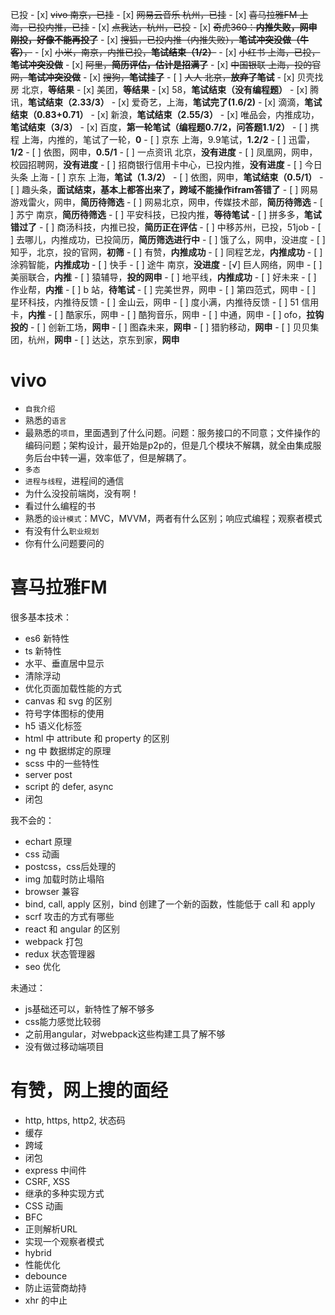 已投
    - [x] ~~vivo 南京，已挂~~
    - [x] ~~网易云音乐 杭州，已挂~~
    - [x] ~~喜马拉雅FM 上海，已投内推，已挂~~
    - [x] ~~点我达，杭州，已投~~
    - [x] ~~奇虎360：**内推失败，网申刚投，好像不能再投了**~~
    - [x] ~~搜狐，已投内推（内推失败），**笔试冲突没做（牛客）**，~~
    - [x] ~~小米，南京，内推已投，**笔试结束（1/2）**~~
    - [x] ~~小红书 上海，已投，**笔试冲突没做**~~
    - [x] ~~阿里，**简历评估，估计是招满了**~~
    - [x] ~~中国银联 上海，投的官网，**笔试冲突没做**~~
    - [x] ~~搜狗，**笔试挂了**~~
    - [ ] ~~人人 北京，**放弃了笔试**~~
    - [x] 贝壳找房 北京，**等结果**
    - [x] 美团，**等结果**
    - [x] 58，**笔试结束（没有编程题）**
    - [x] 腾讯，**笔试结束（2.33/3）**
    - [x] 爱奇艺，上海，**笔试完了(1.6/2)**
    - [x] 滴滴，**笔试结束（0.83+0.71）**
    - [x] 新浪，**笔试结束（2.55/3）**
    - [x] 唯品会，内推成功，**笔试结束（3/3）**
    - [x] 百度，**第一轮笔试（编程题0.7/2，问答题1.1/2）**
    - [ ] 携程 上海，内推的，笔试了一轮，**0**
    - [ ] 京东 上海，9.9笔试，**1.2/2**
    - [ ] 迅雷，**1/2**
    - [ ] 依图，网申，**0.5/1**
    - [ ] 一点资讯 北京，**没有进度**
    - [ ] 凤凰网，网申，校园招聘网，**没有进度**
    - [ ] 招商银行信用卡中心，已投内推，**没有进度**
    - [ ] 今日头条 上海
    - [ ] 京东 上海，**笔试（1.3/2）**
    - [ ] 依图，网申，**笔试结束（0.5/1）**
    - [ ] 趣头条，**面试结束，基本上都答出来了，跨域不能操作ifram答错了**
    - [ ] 网易游戏雷火，网申，**简历待筛选**
    - [ ] 网易北京，网申，传媒技术部，**简历待筛选**
    - [ ] 苏宁 南京，**简历待筛选**
    - [ ] 平安科技，已投内推，**等待笔试**
    - [ ] 拼多多，**笔试错过了**
    - [ ] 商汤科技，内推已投，**简历正在评估**
    - [ ] 中移苏州，已投，51job
    - [ ] 去哪儿，内推成功，已投简历，**简历筛选进行中**
    - [ ] 饿了么，网申，没进度
    - [ ] 知乎，北京，投的官网，**初筛**
    - [ ] 有赞，**内推成功**
    - [ ] 同程艺龙，**内推成功**
    - [ ] 涂鸦智能，**内推成功**
    - [ ] 快手
    - [ ] 途牛 南京，**没进度**
    - [√] 巨人网络，网申
    - [ ] 美丽联合，**内推**
    - [ ] 猿辅导，**投的网申**
    - [ ] 地平线，**内推成功**
    - [ ] 好未来
    - [ ] 作业帮，**内推**
    - [ ] b 站，**待笔试**
    - [ ] 完美世界，网申
    - [ ] 第四范式，网申
    - [ ] 星环科技，内推待反馈
    - [ ] 金山云，网申
    - [ ] 度小满，内推待反馈
    - [ ] 51 信用卡，**内推**
    - [ ] 酷家乐，网申
    - [ ] 酷狗音乐，网申
    - [ ] 中通，网申
    - [ ] ofo，**拉钩投的**
    - [ ] 创新工场，**网申**
    - [ ] 图森未来，**网申**
    - [ ] 猎豹移动，**网申**
    - [ ] 贝贝集团，杭州，**网申**
    - [ ] 达达，京东到家，**网申**

# vivo
- `自我介绍`
- 熟悉的`语言`
- 最熟悉的`项目`，里面遇到了什么问题。问题：服务接口的不同意；文件操作的编码问题；架构设计，最开始是p2p的，但是几个模块不解耦，就全由集成服务后台中转一遍，效率低了，但是解耦了。
- `多态`
- `进程与线程`，进程间的通信
- 为什么没投前端岗，没有啊！
- 看过什么编程的书
- 熟悉的`设计模式`：MVC，MVVM，两者有什么区别；响应式编程；观察者模式
- 有没有什么`职业规划`
- 你有什么问题要问的

# 喜马拉雅FM
很多基本技术：
- es6 新特性
- ts 新特性
- 水平、垂直居中显示
- 清除浮动
- 优化页面加载性能的方式
- canvas 和 svg 的区别
- 符号字体图标的使用
- h5 语义化标签
- html 中 attribute 和 property 的区别
- ng 中 数据绑定的原理
- scss 中的一些特性
- server post
- script 的 defer, async
- 闭包

我不会的：
- echart 原理
- css 动画
- postcss，css后处理的
- img 加载时防止塌陷
- browser 兼容
- bind, call, apply 区别，bind 创建了一个新的函数，性能低于 call 和 apply
- scrf 攻击的方式有哪些
- react 和 angular 的区别
- webpack 打包
- redux 状态管理器
- seo 优化

未通过：
- js基础还可以，新特性了解不够多
- css能力感觉比较弱
- 之前用angular，对webpack这些构建工具了解不够
- 没有做过移动端项目

# 有赞，网上搜的面经
- http, https, http2, 状态码
- 缓存
- 跨域
- 闭包
- express 中间件
- CSRF, XSS
- 继承的多种实现方式
- CSS 动画
- BFC
- 正则解析URL
- 实现一个观察者模式
- hybrid
- 性能优化
- debounce
- 防止运营商劫持
- xhr 的中止